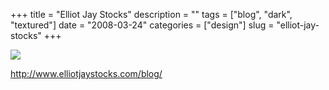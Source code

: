 +++
title = "Elliot Jay Stocks"
description = ""
tags = ["blog", "dark", "textured"]
date = "2008-03-24"
categories = ["design"]
slug = "elliot-jay-stocks"
+++


 

  <div id="screens-thumbs" class="clearfix">
    <div class="txt-center" id="design-submission"><a href="http://www.elliotjaystocks.com/blog/"><img id='bluga-thumbnail-787' class='bluga-thumbnail large' src='/media/bluga/
wt47f276aeb2595_0.jpg'/></a></div>  
  </div>   
<p><a href="http://www.elliotjaystocks.com/blog/">http://www.elliotjaystocks.com/blog/</a></p>




